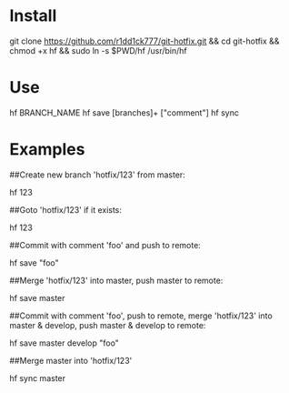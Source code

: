# Install

git clone https://github.com/r1dd1ck777/git-hotfix.git && cd git-hotfix && chmod +x hf && sudo ln -s $PWD/hf /usr/bin/hf

# Use

hf BRANCH_NAME
hf save [branches]+ ["comment"]
hf sync

# Examples

##Create new branch 'hotfix/123' from master:

hf 123

##Goto 'hotfix/123' if it exists:

hf 123

##Commit with comment 'foo' and push to remote:

hf save "foo"

##Merge 'hotfix/123' into master, push master to remote:

hf save master

##Commit with comment 'foo', push to remote, merge 'hotfix/123' into master & develop, push master & develop to remote:

hf save master develop "foo"

##Merge master into 'hotfix/123'

hf sync master

